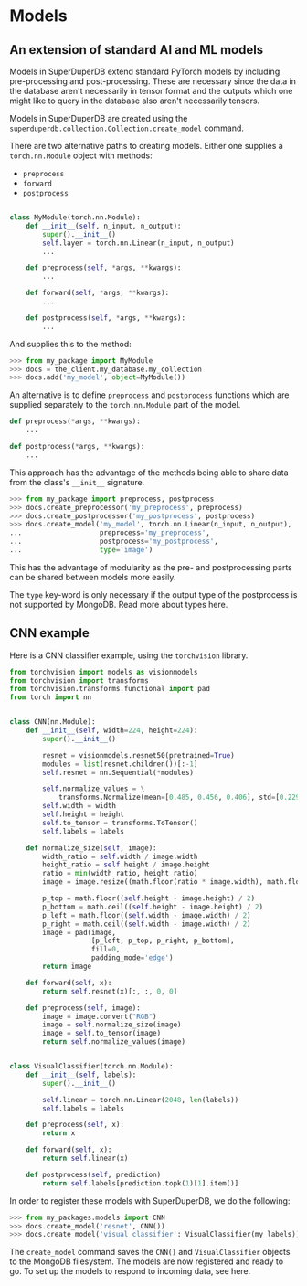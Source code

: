 # Models

## An extension of standard AI and ML models

Models in SuperDuperDB extend standard PyTorch models
by including pre-processing and post-processing. These are necessary
since the data in the database aren't necessarily in tensor format
and the outputs which one might like to query in the database also
aren't necessarily tensors.

Models in SuperDuperDB are created using the
`superduperdb.collection.Collection.create_model` command.

There are two alternative paths to creating models.
Either one supplies a `torch.nn.Module` object with methods:

- `preprocess`
- `forward`
- `postprocess`

```python

class MyModule(torch.nn.Module):
    def __init__(self, n_input, n_output):
        super().__init__()
        self.layer = torch.nn.Linear(n_input, n_output)
        ...

    def preprocess(self, *args, **kwargs):
        ...

    def forward(self, *args, **kwargs):
        ...

    def postprocess(self, *args, **kwargs):
        ...
```


And supplies this to the method:

```python
>>> from my_package import MyModule
>>> docs = the_client.my_database.my_collection
>>> docs.add('my_model', object=MyModule())
```

An alternative is to define `preprocess` and `postprocess` functions
which are supplied separately to the `torch.nn.Module` part of the
model.

```python
def preprocess(*args, **kwargs):
    ...

def postprocess(*args, **kwargs):
    ...
```


This approach has the advantage of the methods being able to share data from the class's
`__init__` signature.

```python
>>> from my_package import preprocess, postprocess
>>> docs.create_preprocessor('my_preprocess', preprocess)
>>> docs.create_postprocessor('my_postprocess', postprocess)
>>> docs.create_model('my_model', torch.nn.Linear(n_input, n_output),
...                   preprocess='my_preprocess',
...                   postprocess='my_postprocess',
...                   type='image')
```

This has the advantage of modularity as the pre- and postprocessing parts can be shared between
models more easily.

The `type` key-word is only necessary if the output type of the postprocess is not supported 
by MongoDB. Read more about types here.


## CNN example

Here is a CNN classifier example, using the ``torchvision``
library. 

```python
from torchvision import models as visionmodels
from torchvision import transforms
from torchvision.transforms.functional import pad
from torch import nn


class CNN(nn.Module):
    def __init__(self, width=224, height=224):
        super().__init__()

        resnet = visionmodels.resnet50(pretrained=True)
        modules = list(resnet.children())[:-1]
        self.resnet = nn.Sequential(*modules)

        self.normalize_values = \
            transforms.Normalize(mean=[0.485, 0.456, 0.406], std=[0.229, 0.224, 0.225])
        self.width = width
        self.height = height
        self.to_tensor = transforms.ToTensor()
        self.labels = labels

    def normalize_size(self, image):
        width_ratio = self.width / image.width
        height_ratio = self.height / image.height
        ratio = min(width_ratio, height_ratio)
        image = image.resize((math.floor(ratio * image.width), math.floor(ratio * image.height)))

        p_top = math.floor((self.height - image.height) / 2)
        p_bottom = math.ceil((self.height - image.height) / 2)
        p_left = math.floor((self.width - image.width) / 2)
        p_right = math.ceil((self.width - image.width) / 2)
        image = pad(image,
                    [p_left, p_top, p_right, p_bottom],
                    fill=0,
                    padding_mode='edge')
        return image

    def forward(self, x):
        return self.resnet(x)[:, :, 0, 0]

    def preprocess(self, image):
        image = image.convert("RGB")
        image = self.normalize_size(image)
        image = self.to_tensor(image)
        return self.normalize_values(image)


class VisualClassifier(torch.nn.Module):
    def __init__(self, labels):
        super().__init__()

        self.linear = torch.nn.Linear(2048, len(labels))
        self.labels = labels

    def preprocess(self, x):
        return x

    def forward(self, x):
        return self.linear(x)

    def postprocess(self, prediction)
        return self.labels[prediction.topk(1)[1].item()]
```

In order to register these models with SuperDuperDB, we do the following:

```python
>>> from my_packages.models import CNN
>>> docs.create_model('resnet', CNN())
>>> docs.create_model('visual_classifier': VisualClassifier(my_labels))
```

The `create_model` command saves the `CNN()` and `VisualClassifier` objects to the MongoDB
filesystem. The models are now registered and ready to go. To set up the models to respond to 
incoming data, see here.